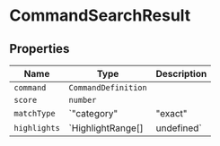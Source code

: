 # CommandSearchResult

## Properties

| Name | Type | Description |
|------|------|-------------|
| `command` | `CommandDefinition` |  |
| `score` | `number` |  |
| `matchType` | `"category" | "exact" | "fuzzy" | "tag" | "shortcut"` |  |
| `highlights` | `HighlightRange[] | undefined` |  |

